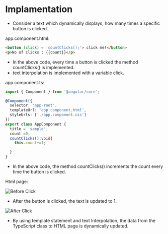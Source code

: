 # Implamentation

- Consider a text which dynamically displays, how many times a specific button is clicked.

app.component.html:

```html
<button (click) = 'countClicks();'> click me!</button>
<p>No of clicks : {{count}}</p>
```

- In the above code, every time a button is clicked the method countClicks() is implemented.
- text interpolation is implemented with a variable click.

app.component.ts:

```ts
import { Component } from '@angular/core';

@Component({
  selector: 'app-root',
  templateUrl: 'app.component.html',
  styleUrls: ['./app.component.css']
})
export class AppComponent {
  title = 'sample';
  count =0;
  countClicks():void{
    this.count+=1;

  }
}

```

- In the above code, the method countClicks() increments the count every time the button is clicked.

Html page:

![Before Click](/modules_new/resources/stringinterpolation1.PNG)

- After the button is clicked, the text is updated to 1.

![After Click](/modules_new/resources/stringinterpolation2.PNG)

- By using template statement and text Interpolation, the data from the TypeScript class to HTML page is dynamically updated. 